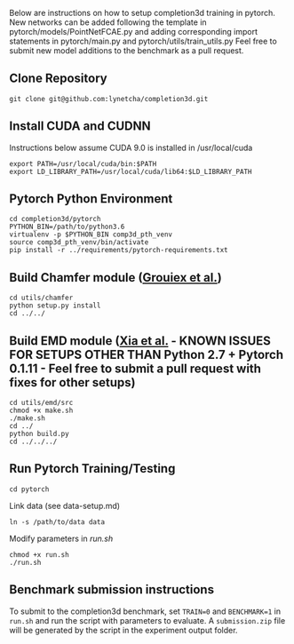 Below are instructions on how to setup completion3d training in pytorch.
New networks can be added following the template in pytorch/models/PointNetFCAE.py 
and adding corresponding import statements in pytorch/main.py and 
pytorch/utils/train_utils.py Feel free to submit new model additions to the 
benchmark as a pull request.

## Clone Repository

```
git clone git@github.com:lynetcha/completion3d.git
```

## Install CUDA and CUDNN

Instructions below assume CUDA 9.0 is installed in /usr/local/cuda

```
export PATH=/usr/local/cuda/bin:$PATH
export LD_LIBRARY_PATH=/usr/local/cuda/lib64:$LD_LIBRARY_PATH
```

## Pytorch Python Environment

```
cd completion3d/pytorch
PYTHON_BIN=/path/to/python3.6
virtualenv -p $PYTHON_BIN comp3d_pth_venv
source comp3d_pth_venv/bin/activate
pip install -r ../requirements/pytorch-requirements.txt

```

## Build Chamfer module ([Grouiex et al.](https://github.com/ThibaultGROUEIX/AtlasNet/tree/master/extension))

```
cd utils/chamfer
python setup.py install
cd ../../
```

## Build EMD module ([Xia et al.](https://github.com/fxia22/pointGAN/tree/master/emd) - KNOWN ISSUES FOR SETUPS OTHER THAN Python 2.7 + Pytorch 0.1.11 - Feel free to submit a pull request with fixes for other setups)

```
cd utils/emd/src
chmod +x make.sh
./make.sh
cd ../
python build.py
cd ../../../
```

## Run Pytorch Training/Testing

```
cd pytorch
```

Link data (see data-setup.md)

```
ln -s /path/to/data data
```

Modify parameters in *run.sh*

```
chmod +x run.sh
./run.sh
```

## Benchmark submission instructions

To submit to the completion3d benchmark, set ```TRAIN=0``` and ```BENCHMARK=1``` in ```run.sh``` and run the script with parameters to evaluate. A ```submission.zip``` file will be generated by the script in the experiment output folder.

